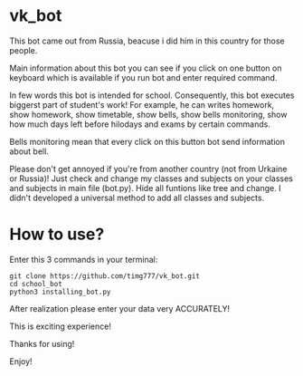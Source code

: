 # vk_bot

This bot came out from Russia, beacuse i did him in this country for those people.

Main information about this bot you can see if you click on one button on keyboard which is available if you run bot and enter required command.

In few words this bot is intended for school.
Consequently, this bot executes biggerst part of student's work!
For example, he can writes homework, show homework, show timetable, show bells, show bells monitoring, show how much days left before hilodays and exams by certain commands.

Bells monitoring mean that every click on this button bot send information about bell.

Please don't get annoyed if you're from another country (not from Urkaine or Russia)!
Just check and change my classes and subjects on your classes and subjects in main file (bot.py).
Hide all funtions like tree and change.
I didn't developed a universal method to add all classes and subjects.

# How to use?

Enter this 3 commands in your terminal:

	git clone https://github.com/timg777/vk_bot.git
	cd school_bot
	python3 installing_bot.py

After realization please enter your data very ACCURATELY!

 This is exciting experience!
 
 Thanks for using!
 
 Enjoy!
